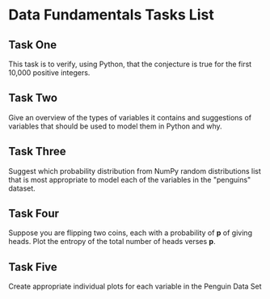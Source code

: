 # Data Fundamentals Tasks List

## Task One

This task is to verify, using Python, that the conjecture is true for the first 10,000 positive integers.

## Task Two

Give an overview of the types of variables it contains and suggestions of variables that should be used to model them in Python and why.

## Task Three

Suggest which probability distribution from NumPy random distributions list that is most appropriate to model each of the variables in the "penguins" dataset.

## Task Four

Suppose you are flipping two coins, each with a probability of **p** of giving heads. Plot the entropy of the total number of heads verses **p**.

## Task Five

Create appropriate individual plots for each variable in the Penguin Data Set